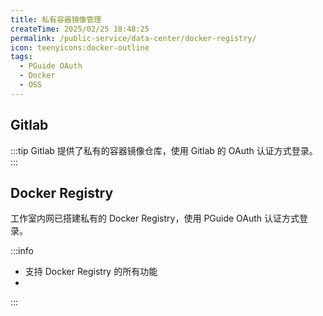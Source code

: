 ```yaml
---
title: 私有容器镜像管理
createTime: 2025/02/25 18:48:25
permalink: /public-service/data-center/docker-registry/
icon: teenyicons:docker-outline
tags:
  - PGuide OAuth
  - Docker
  - OSS 
---
```


## Gitlab

:::tip
Gitlab 提供了私有的容器镜像仓库，使用 Gitlab 的 OAuth 认证方式登录。
:::

## Docker Registry

工作室内网已搭建私有的 Docker Registry，使用 PGuide OAuth 认证方式登录。

:::info
- 支持 Docker Registry 的所有功能
- 
:::


